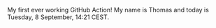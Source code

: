 My first ever working GitHub Action!
My name is Thomas and today is Tuesday, 8 September, 14:21 CEST. 
